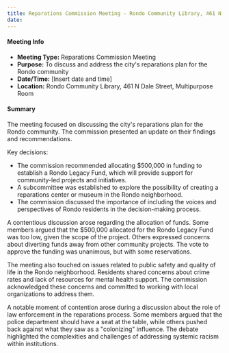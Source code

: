 ```yaml
---
title: Reparations Commission Meeting - Rondo Community Library, 461 N Dale Street, Multipurpose Room
date: 
---
```

#### Meeting Info

* **Meeting Type:** Reparations Commission Meeting
* **Purpose:** To discuss and address the city's reparations plan for the Rondo community
* **Date/Time:** [Insert date and time]
* **Location:** Rondo Community Library, 461 N Dale Street, Multipurpose Room

#### Summary

The meeting focused on discussing the city's reparations plan for the Rondo community. The commission presented an update on their findings and recommendations.

Key decisions:

* The commission recommended allocating $500,000 in funding to establish a Rondo Legacy Fund, which will provide support for community-led projects and initiatives.
* A subcommittee was established to explore the possibility of creating a reparations center or museum in the Rondo neighborhood.
* The commission discussed the importance of including the voices and perspectives of Rondo residents in the decision-making process.

A contentious discussion arose regarding the allocation of funds. Some members argued that the $500,000 allocated for the Rondo Legacy Fund was too low, given the scope of the project. Others expressed concerns about diverting funds away from other community projects. The vote to approve the funding was unanimous, but with some reservations.

The meeting also touched on issues related to public safety and quality of life in the Rondo neighborhood. Residents shared concerns about crime rates and lack of resources for mental health support. The commission acknowledged these concerns and committed to working with local organizations to address them.

A notable moment of contention arose during a discussion about the role of law enforcement in the reparations process. Some members argued that the police department should have a seat at the table, while others pushed back against what they saw as a "colonizing" influence. The debate highlighted the complexities and challenges of addressing systemic racism within institutions.

